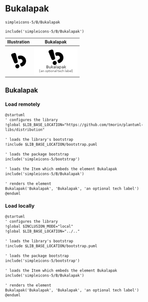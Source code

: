 # Bukalapak


```text
simpleicons-5/B/Bukalapak
```

```text
include('simpleicons-5/B/Bukalapak')
```



| Illustration | Bukalapak |
| :---: | :---: |
| ![illustration for Illustration](../../simpleicons-5/B/Bukalapak.png) | ![illustration for Bukalapak](../../simpleicons-5/B/Bukalapak.Local.png) |




## Bukalapak

### Load remotely
```plantuml
@startuml
' configures the library
!global $LIB_BASE_LOCATION="https://github.com/tmorin/plantuml-libs/distribution"

' loads the library's bootstrap
!include $LIB_BASE_LOCATION/bootstrap.puml

' loads the package bootstrap
include('simpleicons-5/bootstrap')

' loads the Item which embeds the element Bukalapak
include('simpleicons-5/B/Bukalapak')

' renders the element
Bukalapak('Bukalapak', 'Bukalapak', 'an optional tech label')
@enduml
```

### Load locally
```plantuml
@startuml
' configures the library
!global $INCLUSION_MODE="local"
!global $LIB_BASE_LOCATION="../.."

' loads the library's bootstrap
!include $LIB_BASE_LOCATION/bootstrap.puml

' loads the package bootstrap
include('simpleicons-5/bootstrap')

' loads the Item which embeds the element Bukalapak
include('simpleicons-5/B/Bukalapak')

' renders the element
Bukalapak('Bukalapak', 'Bukalapak', 'an optional tech label')
@enduml
```

